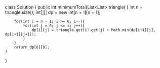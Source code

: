 class Solution {
    public int minimumTotal(List<List<Integer>> triangle) {
        int n = triangle.size();
        int[][] dp = new int[n + 1][n + 1];

        for(int i = n - 1; i >= 0; i--){
            for(int j = 0; j <= i; j++){
                dp[i][j] = triangle.get(i).get(j) + Math.min(dp[i+1][j], dp[i+1][j+1]);
            }
        }
        return dp[0][0];
    }
}
